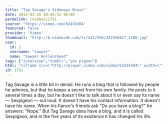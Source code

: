 ```yaml
---
title: "Tag Savage's Sideways Brain"
date: 2013-03-25 18:45:52 00:00
permalink: /videos/1751
source: "https://vimeo.com/62434304"
featured: false
provider: "Vimeo"
thumbnail: "http://b.vimeocdn.com/ts/432/556/432556917_1280.jpg"
user:
  id: 1
  username: "sawyer"
  name: "Sawyer Hollenshead"
tags: ["interview","tumblr","sex pigeon"]
html: "<iframe src=\"http://player.vimeo.com/video/62434304\" width=\"1280\" height=\"720\" frameborder=\"0\" webkitAllowFullScreen mozallowfullscreen allowFullScreen></iframe>"
id: 1751
---
```


Tag Savage is a little bit in denial. He runs a blog that is followed by people he admires, but that he keeps a secret from his own family. He posts to it several times a day, but he doesn't like to talk about it or even say its name — Sexpigeon — out loud. It doesn't have his contact information. It doesn't have his name. When his fiance's friends ask "Do you have a blog?" he answers: "Nope." But Tag Savage does have a blog, and it is called Sexpigeon, and in the five years of its existence it has changed his life.